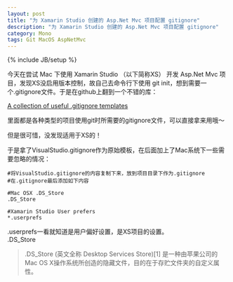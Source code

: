 ```yaml
---
layout: post
title: "为 Xamarin Studio 创建的 Asp.Net Mvc 项目配置 gitignore"
description: "为 Xamarin Studio 创建的 Asp.Net Mvc 项目配置 gitignore"
category: Mono
tags: Git MacOS AspNetMvc
---
```

{% include JB/setup %}

今天在尝试 Mac 下使用 Xamarin Studio （以下简称XS） 开发 Asp.Net Mvc 项目，发现XS没启用版本控制，故自己去命令行下使用 git init，想到需要一个.gitignore文件。于是在github上翻到一个不错的库：

[A collection of useful .gitignore templates](https://github.com/github/gitignore)

里面都是各种类型的项目使用git时所需要的gitignore文件，可以直接拿来用哦～

但是很可惜，没发现适用于XS的！

于是拿了VisualStudio.gitignore作为原始模板，在后面加上了Mac系统下一些需要忽略的情况：

	#将VisualStudio.gitignore的内容复制下来，放到项目目录下作为.gitignore
	#在.gitignore最后添加如下内容

	#Mac OSX .DS_Store 
	.DS_Store

	#Xamarin Studio User prefers
	*.userprefs


.userprefs一看就知道是用户偏好设置，是XS项目的设置。  
.DS_Store

>.DS_Store (英文全称 Desktop Services Store)[1] 
>是一种由苹果公司的Mac OS X操作系统所创造的隐藏文件，目的在于存贮文件夹的自定义属性。